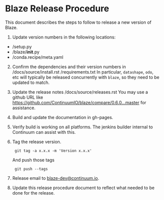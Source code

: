 ﻿Blaze Release Procedure
=======================

This document describes the steps to follow to release
a new version of Blaze.

1. Update version numbers in the following locations:

 * /setup.py
 * /blaze/__init__.py
 * /conda.recipe/meta.yaml

2. Confirm the dependencies and their version numbers in
   /docs/source/install.rst
   /requirements.txt
   In particular, `datashape`, `odo`, etc
   will typically be released concurrently with `blaze`,
   so they need to be updated to match.

3. Update the release notes /docs/source/releases.rst
   You may use a github URL like https://github.com/ContinuumIO/blaze/compare/0.6.0...master for assistance.

4. Build and update the documentation in gh-pages.

5. Verify build is working on all platforms. The
   jenkins builder internal to Continuum can assist
   with this.

6. Tag the release version.

        git tag -a x.x.x -m 'Version x.x.x'

    And push those tags

        git push --tags

7. Release email to blaze-dev@continuum.io.

8. Update this release procedure document to reflect
   what needed to be done for the release.

